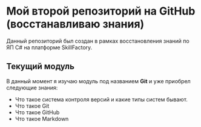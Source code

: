 # Мой второй репозиторий на GitHub (восстанавливаю знания)
Данный репозиторий был создан в рамках восстановления знаний по ЯП C# на платформе SkillFactory.
## Текущий модуль
В данный момент я изучаю модуль под названием **Git**
и уже приобрел следующие знания:
* Что такое система контроля версий и какие типы систем бывают.
* Что такое Git
* Что такое GitHub
* Что такое Markdown
